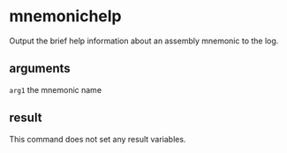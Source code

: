 # mnemonichelp

Output the brief help information about an assembly mnemonic to the log.

## arguments

`arg1` the mnemonic name

## result

This command does not set any result variables.
